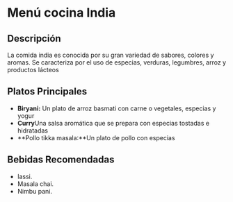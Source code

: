 # Menú cocina India


## Descripción 
La comida india es conocida por su gran variedad de sabores, colores y aromas. Se caracteriza por el uso de especias, verduras, legumbres, arroz y productos lácteos

## Platos Principales

- **Biryani:** Un plato de arroz basmati con carne o vegetales, especias y yogur
- **Curry**Una salsa aromática que se prepara con especias tostadas e hidratadas
- **Pollo tikka masala:**Un plato de pollo con especias

## Bebidas Recomendadas
- lassi.
- Masala chai.
- Nimbu pani.

